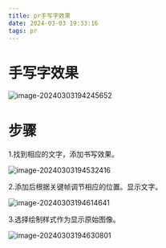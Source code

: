 ```yaml
---
title: pr手写字效果
date: 2024-03-03 19:33:16
tags: pr
---
```


# 手写字效果

![image-20240303194245652](../images/image-20240303194245652.png)

# 步骤

1.找到相应的文字，添加书写效果。

![image-20240303194532416](../images/image-20240303194532416.png)

2.添加后根据关键帧调节相应的位置。显示文字。

![image-20240303194614641](../images/image-20240303194614641.png)

3.选择绘制样式作为显示原始图像。

![image-20240303194630801](../images/image-20240303194630801.png)

